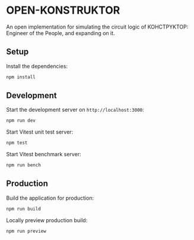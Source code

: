 # OPEN-KONSTRUKTOR
An open implementation for simulating the circuit logic of KOHCTPYKTOP: Engineer of the People,
and expanding on it.

## Setup

Install the dependencies:

```bash
npm install
```

## Development

Start the development server on `http://localhost:3000`:

```bash
npm run dev
```

Start Vitest unit test server:

```bash
npm test
```

Start Vitest benchmark server:

```bash
npm run bench
```

## Production

Build the application for production:

```bash
npm run build
```

Locally preview production build:

```bash
npm run preview
```
